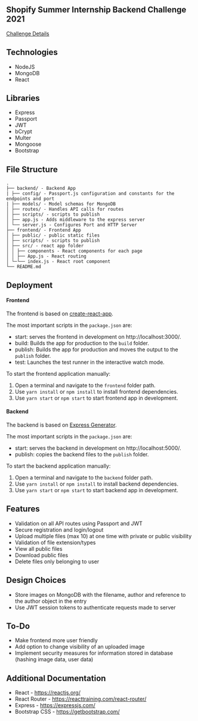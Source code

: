 ## Shopify Summer Internship Backend Challenge 2021

[Challenge Details](https://docs.google.com/document/d/1ZKRywXQLZWOqVOHC4JkF3LqdpO3Llpfk_CkZPR8bjak/edit)

## Technologies 
- NodeJS
- MongoDB
- React

## Libraries
- Express
- Passport
- JWT
- bCrypt
- Multer
- Mongoose
- Bootstrap

## File Structure
```
.
├── backend/ - Backend App
| ├── config/ - Passport.js configuration and constants for the endpoints and port 
| ├── models/ - Model schemas for MongoDB
│ ├── routes/ - Handles API calls for routes
│ ├── scripts/ - scripts to publish
│ ├── app.js - Adds middleware to the express server
│ └── server.js - Configures Port and HTTP Server
├── frontend/ - Frontend App
│ ├── public/ - public static files
│ ├── scripts/ - scripts to publish
│ ├── src/ - react app folder
│ │ ├── components - React components for each page
│ │ ├── App.js - React routing
│ └─└── index.js - React root component
└── README.md
```

## Deployment

#### Frontend

The frontend is based on [create-react-app](https://github.com/facebook/create-react-app).

The most important scripts in the `package.json` are:
  - start: serves the frontend in development on http://localhost:3000/.
  - build: Builds the app for production to the `build` folder.
  - publish: Builds the app for production and moves the output to the `publish` folder.
  - test: Launches the test runner in the interactive watch mode.

To start the frontend application manually:
  1. Open a terminal and navigate to the `frontend` folder path.
  2. Use `yarn install` or `npm install` to install frontend dependencies.
  3. Use `yarn start` or `npm start` to start frontend app in development.

#### Backend

The backend is based on [Express Generator](https://expressjs.com/en/starter/generator.html).

The most important scripts in the `package.json` are:
  - start: serves the backend in development on http://localhost:5000/.
  - publish: copies the backend files to the `publish` folder.

To start the backend application manually:
  1. Open a terminal and navigate to the `backend` folder path.
  2. Use `yarn install` or `npm install` to install backend dependencies.
  3. Use `yarn start` or `npm start` to start backend app in development.


## Features
- Validation on all API routes using Passport and JWT
- Secure registration and login/logout
- Upload multiple files (max 10) at one time with private or public visibility
- Validation of file extension/types 
- View all public files
- Download public files
- Delete files only belonging to user


## Design Choices
- Store images on MongoDB with the filename, author and reference to the author object in the entry
- Use JWT session tokens to authenticate requests made to server


## To-Do
- Make frontend more user friendly 
- Add option to change visibility of an uploaded image
- Implement security measures for information stored in database (hashing image data, user data)



## Additional Documentation

- React - https://reactjs.org/
- React Router - https://reacttraining.com/react-router/
- Express - https://expressjs.com/
- Bootstrap CSS - https://getbootstrap.com/
